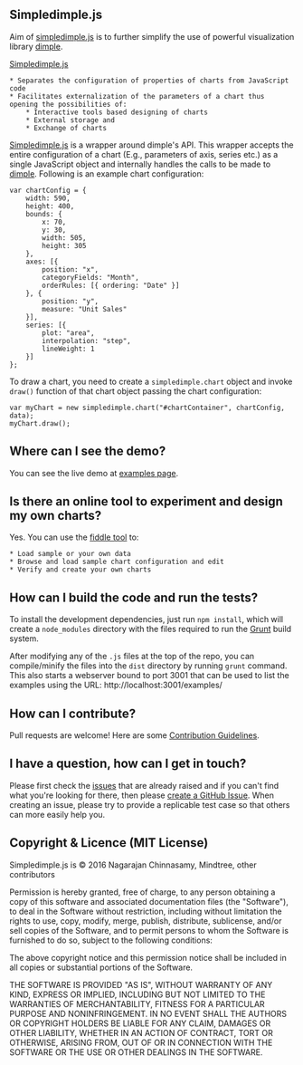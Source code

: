 ## Simpledimple.js ##

Aim of [simpledimple.js](http://nagarajanchinnasamy.com/simpledimple) is to further simplify the use of powerful visualization library [dimple](http://dimplejs.org/).

[Simpledimple.js](http://nagarajanchinnasamy.com/simpledimple)

    * Separates the configuration of properties of charts from JavaScript code
    * Facilitates externalization of the parameters of a chart thus opening the possibilities of:
        * Interactive tools based designing of charts
        * External storage and
        * Exchange of charts

[Simpledimple.js](http://nagarajanchinnasamy.com/simpledimple) is a wrapper around dimple's API. This wrapper accepts the entire configuration of a chart (E.g., parameters of axis, series etc.) as a single JavaScript object and internally handles the calls to be made to [dimple](http://dimplejs.org/). Following is an example chart configuration:

    var chartConfig = {
        width: 590,
        height: 400,
        bounds: {
            x: 70,
            y: 30,
            width: 505,
            height: 305
        },
        axes: [{
            position: "x",
            categoryFields: "Month",
            orderRules: [{ ordering: "Date" }]
        }, {
            position: "y",
            measure: "Unit Sales"
        }],
        series: [{
            plot: "area",
            interpolation: "step",
            lineWeight: 1
        }]
    };

  To draw a chart, you need to create a `simpledimple.chart` object and invoke `draw()` function of that chart object passing the chart configuration:

    var myChart = new simpledimple.chart("#chartContainer", chartConfig, data);
    myChart.draw();

## Where can I see the demo?

You can see the live demo at [examples page](http://nagarajanchinnasamy.com/simpledimple/viewer/index.html).

## Is there an online tool to experiment and design my own charts?

Yes. You can use the [fiddle tool](http://nagarajanchinnasamy.com/simpledimple/fiddle/index.html) to:

    * Load sample or your own data
    * Browse and load sample chart configuration and edit
    * Verify and create your own charts


## How can I build the code and run the tests?

To install the development dependencies, just run `npm install`, which will create a `node_modules` directory with the files required to run the [Grunt](http://gruntjs.com/) build system.

After modifying any of the `.js` files at the top of the repo, you can compile/minify the files into the `dist` directory by running `grunt` command. This also starts a webserver bound to port 3001 that can be used to list the examples using the URL: http://localhost:3001/examples/

## How can I contribute?

Pull requests are welcome! Here are some [Contribution Guidelines](https://github.com/nagarajanchinnasamy/simpledimple/blob/master/CONTRIBUTING.md).

## I have a question, how can I get in touch?

Please first check the [issues](https://github.com/nagarajanchinnasamy/simpledimple/issues) that are already raised and if you can't find what you're looking for there, then please [create a GitHub  Issue](https://github.com/nagarajanchinnasamy/simpledimple/issues/new). When creating an issue, please try to provide a replicable test case so that others can more easily help you.

## Copyright & Licence (MIT License)

Simpledimple.js is © 2016 Nagarajan Chinnasamy, Mindtree, other contributors

Permission is hereby granted, free of charge, to any person obtaining a copy of this software and associated documentation files (the "Software"), to deal in the Software without restriction, including without limitation the rights to use, copy, modify, merge, publish, distribute, sublicense, and/or sell copies of the Software, and to permit persons to whom the Software is furnished to do so, subject to the following conditions:

The above copyright notice and this permission notice shall be included in all copies or substantial portions of the Software.

THE SOFTWARE IS PROVIDED "AS IS", WITHOUT WARRANTY OF ANY KIND, EXPRESS OR IMPLIED, INCLUDING BUT NOT LIMITED TO THE WARRANTIES OF MERCHANTABILITY, FITNESS FOR A PARTICULAR PURPOSE AND NONINFRINGEMENT. IN NO EVENT SHALL THE AUTHORS OR COPYRIGHT HOLDERS BE LIABLE FOR ANY CLAIM, DAMAGES OR OTHER LIABILITY, WHETHER IN AN ACTION OF CONTRACT, TORT OR OTHERWISE, ARISING FROM, OUT OF OR IN CONNECTION WITH THE SOFTWARE OR THE USE OR OTHER DEALINGS IN THE SOFTWARE.
